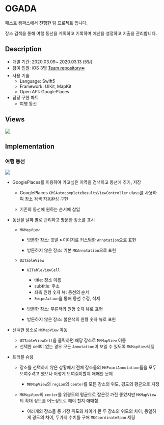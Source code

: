 # OGADA

패스트 캠퍼스에서 진행한 팀 프로젝트 입니다.

장소 검색을 통해 여행 동선을 계획하고 기록하며 예산을 설정하고 지출을 관리합니다.





## Description

- 개발 기간: 2020.03.09~ 2020.03.13 (5일)
- 참여 인원: iOS 3명 [Team repository⬅️](https://github.com/didwndckd/OGADA_iOS)
- 사용 기술
  - Language: Swift5
  - Framework: UIKit, MapKit
  - Open API: GooglePlaces
- 담당 구현 파트
  - 여행 동선 



## Views

<img src = "assets/OGADA_synthesize.png"></img>

## Implementation

### 여행 동선

<img src = "assets/movingline.gif"></img>

- GooglePlaces를 이용하여 가고싶은 지역을 검색하고 동선에 추가, 저장

  - GooglePlaces `GMSAutocompleteResultsViewController` class를 사용하여 장소 검색 자동완성 구현

  - 기존의 동선에 원하는 순서에 삽입

  

- 동선을 날짜 별로 관리하고 방문한 장소를 표시

  - `MKMapView`

    - 방문한 장소: 깃발 `⚑` 이미지로 커스텀한 `Annotation`으로 표현

    - 방문하지 않은 장소: 기본 `MKAnnotation`으로 표현

  - `UITableView` 

    - `UITableViewCell`
      - title: 장소 이름
      - subtitle: 주소
      - 좌측 원형 숫자 뷰: 동선의 순서
      - `SwipeAction`을 통해 동선 수정, 삭제

    - 방문한 장소: 푸른색의 원형 숫자 뷰로 표현
    - 방문하지 않은 장소: 붉은색의 원형 숫자 뷰로 표현

    

- 선택한 장소로 `MKMapView` 이동 

  - `UITableViewCell`을 클릭하면 해당 장소로 `MKMapView` 이동
  - 선택한 cell이 없는 경우 모든 `Annotation`이 보일 수 있도록 `MKMapView`세팅

- 트러블 슈팅

  - 장소를 선택하지 않은 상황에서 전체 장소들의 `MKPointAnnotation`들을 모두 보여주려고 했으나 어떻게 보여줘야할지 애매한 문제

    - `MKMapView`의 `region`의 `center`를 모든 장소의 위도, 경도의 평균으로 지정

      

  - `MKMapView`의 `center`를 위경도의 평균으로 잡은것 까진 좋았지만 `MKMapView`의 확대 정도를 어느정도로 해야 할지 애매함

    - 여러개의 장소들 중 가장 위도의 차이가 큰 두 장소의 위도의 차이, 동일하게 경도의 차이, 두가지 수치를 구해 `MKCoordinateSpan` 세팅
